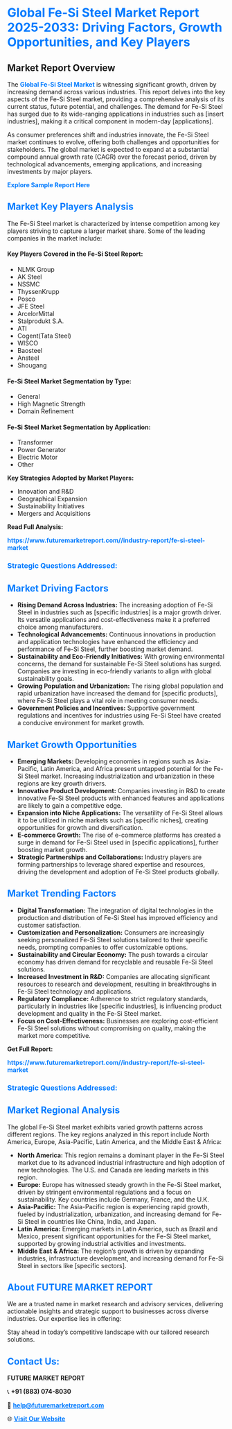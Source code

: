 <h1 style="color: #007BFF;">Global Fe-Si Steel Market Report 2025-2033: Driving Factors, Growth Opportunities, and Key Players</h1>

<section id="overview">
<h2>Market Report Overview</h2>
<p>The <a href="https://www.futuremarketreport.com//industry-report/fe-si-steel-market" style="color: #007BFF; text-decoration: none;"><strong>Global Fe-Si Steel Market</strong></a> is witnessing significant growth, driven by increasing demand across various industries. This report delves into the key aspects of the Fe-Si Steel market, providing a comprehensive analysis of its current status, future potential, and challenges. The demand for Fe-Si Steel has surged due to its wide-ranging applications in industries such as [insert industries], making it a critical component in modern-day [applications].</p>
<p>As consumer preferences shift and industries innovate, the Fe-Si Steel market continues to evolve, offering both challenges and opportunities for stakeholders. The global market is expected to expand at a substantial compound annual growth rate (CAGR) over the forecast period, driven by technological advancements, emerging applications, and increasing investments by major players.</p>
</section>

<section id="overview">
<p><a href="https://www.futuremarketreport.com//request-sample/reportId=60004" style="color: #007BFF; text-decoration: none;"><strong>Explore Sample Report Here</strong></a></p>
</section>

<section id="key-players">
<h2 style="color: #007BFF;">Market Key Players Analysis</h2>
<p>The Fe-Si Steel market is characterized by intense competition among key players striving to capture a larger market share. Some of the leading companies in the market include:</p>
<h4>Key Players Covered in the Fe-Si Steel Report:</h4>
<ul><li>NLMK Group</li><li>AK Steel</li><li>NSSMC</li><li>ThyssenKrupp</li><li>Posco</li><li>JFE Steel</li><li>ArcelorMittal</li><li>Stalprodukt S.A.</li><li>ATI</li><li>Cogent(Tata Steel)</li><li>WISCO</li><li>Baosteel</li><li>Ansteel</li><li>Shougang</li></ul>
<h4>Fe-Si Steel Market Segmentation by Type:</h4>
<ul><li>General</li><li>High Magnetic Strength</li><li>Domain Refinement</li></ul>

<h4>Fe-Si Steel Market Segmentation by Application:</h4>
<ul><li>Transformer</li><li>Power Generator</li><li>Electric Motor</li><li>Other</li></ul>
<p><strong>Key Strategies Adopted by Market Players:</strong></p>
<ul>
<li>Innovation and R&D</li>
<li>Geographical Expansion</li>
<li>Sustainability Initiatives</li>
<li>Mergers and Acquisitions</li>
</ul>
</section>

<section>
<p><strong>Read Full Analysis: </strong></p><a href="https://www.futuremarketreport.com//industry-report/fe-si-steel-market" style="color: #007BFF; text-decoration: none;"><strong>https://www.futuremarketreport.com//industry-report/fe-si-steel-market</strong></a>
<h3 style="color: #007BFF;">Strategic Questions Addressed:</h3>
</section>

<section id="driving-factors">
<h2 style="color: #007BFF;">Market Driving Factors</h2>
<ul>
<li><strong>Rising Demand Across Industries:</strong> The increasing adoption of Fe-Si Steel in industries such as [specific industries] is a major growth driver. Its versatile applications and cost-effectiveness make it a preferred choice among manufacturers.</li>
<li><strong>Technological Advancements:</strong> Continuous innovations in production and application technologies have enhanced the efficiency and performance of Fe-Si Steel, further boosting market demand.</li>
<li><strong>Sustainability and Eco-Friendly Initiatives:</strong> With growing environmental concerns, the demand for sustainable Fe-Si Steel solutions has surged. Companies are investing in eco-friendly variants to align with global sustainability goals.</li>
<li><strong>Growing Population and Urbanization:</strong> The rising global population and rapid urbanization have increased the demand for [specific products], where Fe-Si Steel plays a vital role in meeting consumer needs.</li>
<li><strong>Government Policies and Incentives:</strong> Supportive government regulations and incentives for industries using Fe-Si Steel have created a conducive environment for market growth.</li>
</ul>
</section>

<section id="growth-opportunities">
<h2 style="color: #007BFF;">Market Growth Opportunities</h2>
<ul>
<li><strong>Emerging Markets:</strong> Developing economies in regions such as Asia-Pacific, Latin America, and Africa present untapped potential for the Fe-Si Steel market. Increasing industrialization and urbanization in these regions are key growth drivers.</li>
<li><strong>Innovative Product Development:</strong> Companies investing in R&D to create innovative Fe-Si Steel products with enhanced features and applications are likely to gain a competitive edge.</li>
<li><strong>Expansion into Niche Applications:</strong> The versatility of Fe-Si Steel allows it to be utilized in niche markets such as [specific niches], creating opportunities for growth and diversification.</li>
<li><strong>E-commerce Growth:</strong> The rise of e-commerce platforms has created a surge in demand for Fe-Si Steel used in [specific applications], further boosting market growth.</li>
<li><strong>Strategic Partnerships and Collaborations:</strong> Industry players are forming partnerships to leverage shared expertise and resources, driving the development and adoption of Fe-Si Steel products globally.</li>
</ul>
</section>

<section id="trending-factors">
<h2 style="color: #007BFF;">Market Trending Factors</h2>
<ul>
<li><strong>Digital Transformation:</strong> The integration of digital technologies in the production and distribution of Fe-Si Steel has improved efficiency and customer satisfaction.</li>
<li><strong>Customization and Personalization:</strong> Consumers are increasingly seeking personalized Fe-Si Steel solutions tailored to their specific needs, prompting companies to offer customizable options.</li>
<li><strong>Sustainability and Circular Economy:</strong> The push towards a circular economy has driven demand for recyclable and reusable Fe-Si Steel solutions.</li>
<li><strong>Increased Investment in R&D:</strong> Companies are allocating significant resources to research and development, resulting in breakthroughs in Fe-Si Steel technology and applications.</li>
<li><strong>Regulatory Compliance:</strong> Adherence to strict regulatory standards, particularly in industries like [specific industries], is influencing product development and quality in the Fe-Si Steel market.</li>
<li><strong>Focus on Cost-Effectiveness:</strong> Businesses are exploring cost-efficient Fe-Si Steel solutions without compromising on quality, making the market more competitive.</li>
</ul>
</section>

<section>
<p><strong>Get Full Report: </strong></p><a href="https://www.futuremarketreport.com//industry-report/fe-si-steel-market" style="color: #007BFF; text-decoration: none;"><strong>https://www.futuremarketreport.com//industry-report/fe-si-steel-market</strong></a>
<h3 style="color: #007BFF;">Strategic Questions Addressed:</h3>
</section>


<section id="regional-analysis">
<h2 style="color: #007BFF;">Market Regional Analysis</h2>
<p>The global Fe-Si Steel market exhibits varied growth patterns across different regions. The key regions analyzed in this report include North America, Europe, Asia-Pacific, Latin America, and the Middle East & Africa:</p>
<ul>
<li><strong>North America:</strong> This region remains a dominant player in the Fe-Si Steel market due to its advanced industrial infrastructure and high adoption of new technologies. The U.S. and Canada are leading markets in this region.</li>
<li><strong>Europe:</strong> Europe has witnessed steady growth in the Fe-Si Steel market, driven by stringent environmental regulations and a focus on sustainability. Key countries include Germany, France, and the U.K.</li>
<li><strong>Asia-Pacific:</strong> The Asia-Pacific region is experiencing rapid growth, fueled by industrialization, urbanization, and increasing demand for Fe-Si Steel in countries like China, India, and Japan.</li>
<li><strong>Latin America:</strong> Emerging markets in Latin America, such as Brazil and Mexico, present significant opportunities for the Fe-Si Steel market, supported by growing industrial activities and investments.</li>
<li><strong>Middle East & Africa:</strong> The region’s growth is driven by expanding industries, infrastructure development, and increasing demand for Fe-Si Steel in sectors like [specific sectors].</li>
</ul>
</section>

<footer>
<h2 style="color: #007BFF;">About FUTURE MARKET REPORT</h2>
<p>We are a trusted name in market research and advisory services, delivering actionable insights and strategic support to businesses across diverse industries. Our expertise lies in offering:</p>

<p>Stay ahead in today’s competitive landscape with our tailored research solutions.</p>

<h2 style="color: #007BFF;">Contact Us:</h2>
<p><strong>FUTURE MARKET REPORT</strong></p>
<p>📞 <strong>+91 (883) 074-8030</strong></p>
<p>📧 <strong><a href="mailto:help@futuremarketreport.com" style="color: #007BFF;">help@futuremarketreport.com</a></strong></p>
<p>🌐 <strong><a href="https://www.futuremarketreport.com/" style="color: #007BFF;">Visit Our Website</a></strong></p>
</footer>